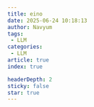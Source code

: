 ```yaml
---
title: eino
date: 2025-06-24 10:18:13
author: Navyum
tags: 
 - LLM
categories: 
 - LLM
article: true
index: true

headerDepth: 2
sticky: false
star: true
---
```


